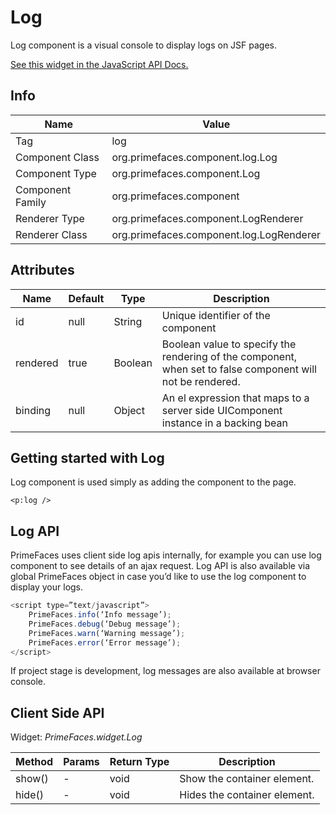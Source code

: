 # Log

Log component is a visual console to display logs on JSF pages.

[See this widget in the JavaScript API Docs.](../../jsdocs/classes/primefaces.widget.log.html)

## Info

| Name | Value |
| --- | --- |
| Tag | log
| Component Class | org.primefaces.component.log.Log
| Component Type | org.primefaces.component.Log
| Component Family | org.primefaces.component |
| Renderer Type | org.primefaces.component.LogRenderer
| Renderer Class | org.primefaces.component.log.LogRenderer

## Attributes

| Name | Default | Type | Description | 
| --- | --- | --- | --- |
id | null | String | Unique identifier of the component
rendered | true | Boolean | Boolean value to specify the rendering of the component, when set to false component will not be rendered.
binding | null | Object | An el expression that maps to a server side UIComponent instance in a backing bean

## Getting started with Log
Log component is used simply as adding the component to the page.

```xhtml
<p:log />
```

## Log API
PrimeFaces uses client side log apis internally, for example you can use log component to see
details of an ajax request. Log API is also available via global PrimeFaces object in case you’d like
to use the log component to display your logs.

```js
<script type=”text/javascript”>
    PrimeFaces.info(‘Info message’);
    PrimeFaces.debug(‘Debug message’);
    PrimeFaces.warn(‘Warning message’);
    PrimeFaces.error(‘Error message’);
</script>
```
If project stage is development, log messages are also available at browser console.

## Client Side API
Widget: _PrimeFaces.widget.Log_

| Method | Params | Return Type | Description | 
| --- | --- | --- | --- | 
show() | - | void | Show the container element.
hide() | - | void | Hides the container element.
